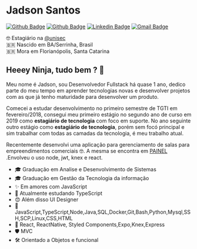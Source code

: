 # Jadson Santos

[![Github Badge](https://img.shields.io/badge/-jadsonsantos.com-6633cc?style=flat-square&logo=website&logoColor=white&link=http://jadsonsantos.com)](http://jadsonsantos.com) 
[![Github Badge](https://img.shields.io/badge/-jadson179-6633cc?style=flat-square&logo=Github&logoColor=white&link=http://github.com/jadson179)](http://github.com/jadson179) 
[![Linkedin Badge](https://img.shields.io/badge/-Jadson%20Santos-6633cc?style=flat-square&logo=Linkedin&logoColor=white&link=www.linkedin.com/in/jadson-santos-a9aa9b145/)](https://www.linkedin.com/in/jadson-santos-a9aa9b145/) 
[![Gmail Badge](https://img.shields.io/badge/-mailto:jadson44.santos@gmail.com-6633cc?style=flat-square&logo=Gmail&logoColor=white&link=mailto:jadson44.santos@gmail.com)](mailto:jadson44.santos@gmail.com)  

🤓 Estagiário na [@unisec](https://github.com/unisec/) <br>
🇧🇷 Nascido em BA/Serrinha, Brasil <br>
🇧🇷 Mora em Florianópolis, Santa Catarina

## Heeey Ninja, tudo bem ? 👋 

Meu nome é Jadson, sou Desenvolvedor Fullstack há quase 1 ano, dedico parte do meu tempo em aprender tecnologias novas e desenvolver projetos com as que já tenho maturidade para desenvolver um produto.

Comecei a estudar desenvolvimento no primeiro semestre de TGTI em fevereiro/2018, consegui meu primeiro estágio no segundo ano de curso em 2019 como **estagiário de tecnologia** com foco em suporte. No ano seguinte outro estágio como **estagiário de tecnologia**, porém sem focó principal e sim trabalhar com todas as camadas da tecnologia, é meu trabalho atual.

Recentemente desenvolvi uma aplicação para gerenciamento de salas para empreendimentos comerciais 🤓. A mesma se encontra em [PAINEL](https://github.com/jadson179/PAINEL) .Envolveu o uso node, jwt, knex e react.



* 🎓 Graduação em Analise e Desenvolvimento de Sistemas
* 🎓 Graduação em Gestão da Tecnologia da informação
* ✨ Em amores com JavaScript
* 💪 Atualmente estudando TypeScript
* 😍 Além disso UI Designer
* 💙 JavaScript,TypeScript,Node,Java,SQL,Docker,Git,Bash,Python,Mysql,SSH,SCP,Linux,CSS,HTML
* 🌟 React, ReactNative, Styled Components,Expo,Knex,Express
* 🛡 MVC
* 🛠 Orientado a Objetos e funcional
